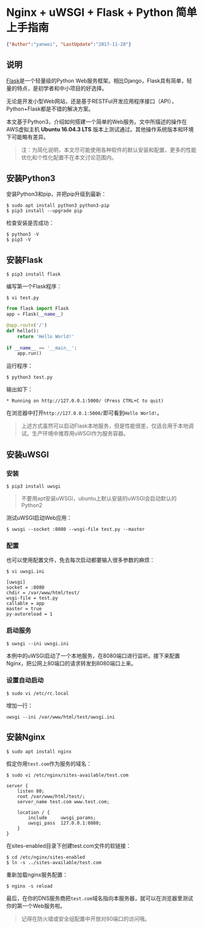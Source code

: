 # Nginx + uWSGI + Flask + Python 简单上手指南

<link rel="stylesheet" type="text/css" href="../../auto-number-title.css" />

```json
{"Author":"yanwei", "LastUpdate":"2017-11-28"}
```

## 说明

[Flask](http://flask.pocoo.org/)是一个轻量级的Python Web服务框架。相比Django，Flask具有简单，轻量的特点，是初学者和中小项目的好选择。

无论是开发小型Web网站，还是基于RESTFul开发应用程序接口（API），Python+Flask都是不错的解决方案。

本文基于Python3，介绍如何搭建一个简单的Web服务。文中所描述的操作在AWS虚拟主机 **Ubuntu 16.04.3 LTS** 版本上测试通过。其他操作系统版本和环境下可能略有差异。

> 注：为简化说明，本文尽可能使用各种软件的默认安装和配置，更多的性能优化和个性化配置不在本文讨论范围内。

## 安装Python3

安装Python3和pip，并把pip升级到最新：

`$ sudo apt install python3 python3-pip`<br/>
`$ pip3 install --upgrade pip`

检查安装是否成功：

`$ python3 -V`<br/>
`$ pip3 -V`

## 安装Flask
`$ pip3 install flask`

编写第一个Flask程序：

`$ vi test.py`

```python
from flask import Flask
app = Flask(__name__)

@app.route('/')
def hello():
    return 'Hello World!'
    
if __name__ == '__main__':
    app.run()
```

运行程序：

`$ python3 test.py`

输出如下：

```
* Running on http://127.0.0.1:5000/ (Press CTRL+C to quit)
```

在浏览器中打开`http://127.0.0.1:5000/`即可看到`Hello World!`。

> 上述方式虽然可以启动Flask本地服务，但是性能很差，仅适合用于本地调试。生产环境中推荐用uWSGI作为服务容器。

## 安装uWSGI

### 安装

`$ pip3 install uwsgi`

> 不要用apt安装uWSGI，ubuntu上默认安装的uWSGI会启动默认的Python2

测试uWSGI启动Web应用：

`$ uwsgi --socket :8080 --wsgi-file test.py --master`

### 配置
也可以使用配置文件，免去每次启动都要输入很多参数的麻烦：

`$ vi uwsgi.ini`

```
[uwsgi]
socket = :8080
chdir = /var/www/html/test/
wsgi-file = test.py
callable = app
master = true
py-autoreload = 1
```

### 启动服务

`$ uwsgi --ini uwsgi.ini`

本例中的uWSGI启动了一个本地服务，在8080端口进行监听。接下来配置Nginx，把公网上80端口的请求转发到8080端口上来。

### 设置自动启动

```
$ sudo vi /etc/rc.local
```

增加一行：

```
uwsgi --ini /var/www/html/test/uwsgi.ini
```

## 安装Nginx

`$ sudo apt install nginx`

假定你用`test.com`作为服务的域名：

`$ sudo vi /etc/nginx/sites-available/test.com`

```
server {
    listen 80;
    root /var/www/html/test/;
    server_name test.com www.test.com;

    location / {
        include     uwsgi_params;
        uwsgi_pass  127.0.0.1:8080;
    }
}
```

在sites-enabled目录下创建test.com文件的软链接：

`$ cd /etc/nginx/sites-enabled`<br/>
`$ ln -s ../sites-available/test.com`

重新加载nginx服务配置：

`$ nginx -s reload`

最后，在你的DNS服务商把`test.com`域名指向本服务器，就可以在浏览器里测试你的第一个Web服务啦。

> 记得在防火墙或安全组配置中开放对80端口的访问哦。
